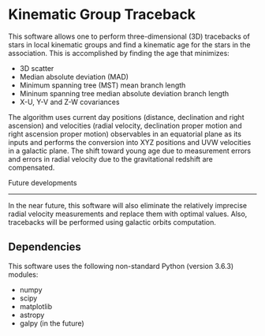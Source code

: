 Kinematic Group Traceback
=========================

This software allows one to perform three-dimensional (3D) tracebacks of stars in local kinematic groups and find a kinematic age for the stars in the association. This is accomplished by finding the age that minimizes:

- 3D scatter
- Median absolute deviation (MAD)
- Minimum spanning tree (MST) mean branch length
- Mininum spanning tree median absolute deviation branch length
- X-U, Y-V and Z-W covariances

The algorithm uses current day positions (distance, declination and right ascension) and velocities (radial velocity, declination proper motion and right ascension proper motion) observables in an equatorial plane as its inputs and performs the conversion into XYZ positions and UVW velocities in a galactic plane. The shift toward young age due to measurement errors and errors in radial velocity due to the gravitational redshift are compensated.

Future developments

-------------------

In the near future, this software will also eliminate the relatively imprecise radial velocity measurements and replace them with optimal values. Also, tracebacks will be performed using galactic orbits computation.

Dependencies
------------

This software uses the following non-standard Python (version 3.6.3) modules:

- numpy
- scipy
- matplotlib
- astropy
- galpy (in the future)
